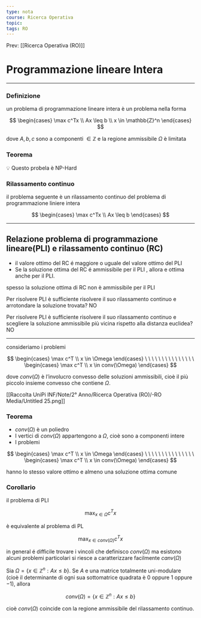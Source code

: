 ```yaml
---
type: nota
course: Ricerca Operativa
topic: 
tags: RO
---
```


Prev: [[Ricerca Operativa (RO)]]

# Programmazione lineare Intera
---

### Definizione

un problema di programmazione lineare intera è un problema nella forma

$$
\begin{cases}
\max c^Tx \\
Ax \leq b \\
x \in \mathbb{Z}^n
\end{cases}
$$

dove $A,b,c$ sono a componenti $\in \mathbb{Z}$ e la regione ammissibile $\Omega$ è limitata

### Teorema

<aside>
💡 Questo probela è NP-Hard

</aside>

### Rilassamento continuo

il problema seguente è un rilassamento continuo del problema di programmazione liniere intera

$$
\begin{cases}
\max c^Tx \\
Ax \leq b
\end{cases}
$$

---

## Relazione problema di programmazione lineare(PLI) e rilassamento continuo (RC)

- il valore ottimo del RC é maggiore o uguale del valore ottimo del PLI
- Se la soluzione ottima del RC é ammissibile per il PLI , allora e ottima anche
per il PLI.

spesso la soluzione ottima di RC non è ammissibile per il PLI

Per risolvere PLI è sufficiente risolvere il suo rilassamento continuo e arrotondare
la soluzione trovata? NO

Per risolvere PLI è sufficiente risolvere il suo rilassamento continuo e scegliere la soluzione ammissibile più vicina rispetto alla distanza euclidea? NO

---



consideriamo i problemi

$$
\begin{cases}
\max c^T \\
x \in \Omega
\end{cases}
\ \ \ \ \ \ \ \ \ \ \ \ \ \ \
\begin{cases}
\max c^T \\
x \in conv(\Omega)
\end{cases}
$$

dove $conv(\Omega)$ è l’involucro convesso delle soluzioni ammissibili, cioè il più piccolo
insieme convesso che contiene $\Omega$.

[[Raccolta UniPi INF/Note/2° Anno/Ricerca Operativa (RO)/-RO Media/Untitled 25.png]]

### Teorema

- $conv(\Omega)$ è un poliedro
- I vertici di $conv(\Omega)$  appartengono a $\Omega$, cioè sono a componenti intere
- I problemi

$$
\begin{cases}
\max c^T \\
x \in \Omega
\end{cases}
\ \ \ \ \ \ \ \ \ \ \ \ \ \ \
\begin{cases}
\max c^T \\
x \in conv(\Omega)
\end{cases}
$$

hanno lo stesso valore ottimo e almeno una soluzione ottima comune 

### Corollario

il problema di PLI

$$
\max_{x \in \Omega}c^Tx
$$

è equivalente al problema di PL

$$
\max_{x \in conv(\Omega)}c^Tx
$$

in general é difficile trovare i vincoli che definisco $conv(\Omega)$ ma esistono alcuni problemi particolari si riesce a caratterizzare facilmente $canv(\Omega)$

Sia $Ω = \{x ∈ \mathbb{Z}^n: A x \leq b\}$.  Se $A$ e una matrice totalmente uni-modulare (cioè il
determinante di ogni sua sottomatrice quadrata è 0 oppure 1 oppure −1), allora

$$
conv(\Omega) = \{x ∈ \mathbb{Z}^n: A x \leq b\}
$$

cioè $conv(Ω)$ coincide con la regione ammissibile del rilassamento continuo.



